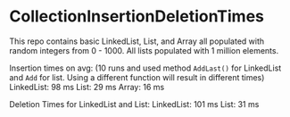 # CollectionInsertionDeletionTimes
This repo contains basic LinkedList, List, and Array all populated with random integers from 0 - 1000. All lists populated with 1 million elements.

Insertion times on avg: (10 runs and used method `AddLast()` for LinkedList and `Add` for list. Using a different function will result in different times)
LinkedList: 98 ms
List: 29 ms
Array: 16 ms

Deletion Times for LinkedList and List:
LinkedList: 101 ms
List: 31 ms
